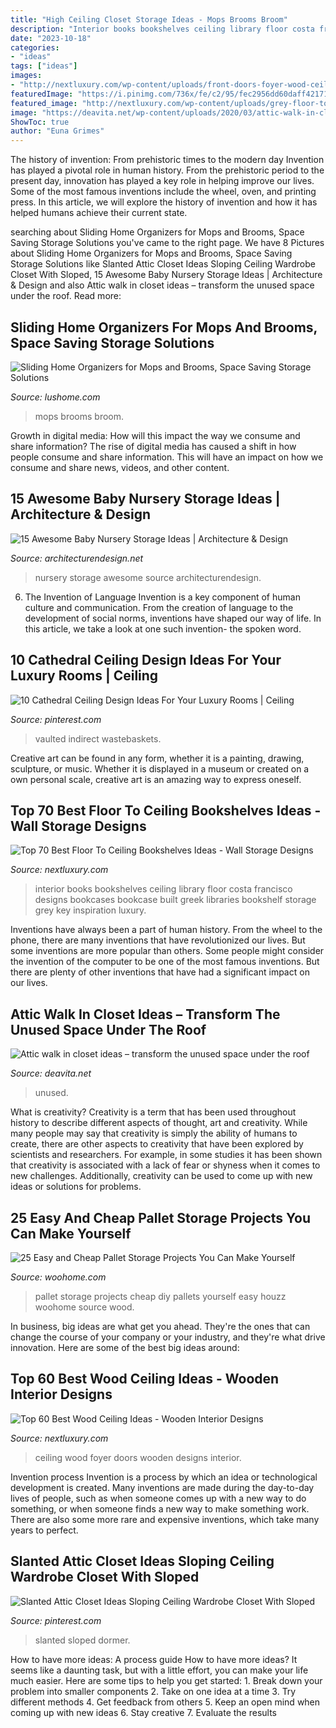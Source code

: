 ```yaml
---
title: "High Ceiling Closet Storage Ideas - Mops Brooms Broom"
description: "Interior books bookshelves ceiling library floor costa francisco designs bookcases bookcase built greek libraries bookshelf storage grey key inspiration luxury"
date: "2023-10-18"
categories:
- "ideas"
tags: ["ideas"]
images:
- "http://nextluxury.com/wp-content/uploads/front-doors-foyer-wood-ceiling-ideas.jpg"
featuredImage: "https://i.pinimg.com/736x/fe/c2/95/fec2956dd60daff42171db8afbbe91b9.jpg"
featured_image: "http://nextluxury.com/wp-content/uploads/grey-floor-to-ceiling-bookshelves-design-idea-inspiration.jpg"
image: "https://deavita.net/wp-content/uploads/2020/03/attic-walk-in-closet-creative-ideas-for-extra-storage-space.jpg"
ShowToc: true
author: "Euna Grimes"
---
```



The history of invention: From prehistoric times to the modern day
Invention has played a pivotal role in human history. From the prehistoric period to the present day, innovation has played a key role in helping improve our lives. Some of the most famous inventions include the wheel, oven, and printing press. In this article, we will explore the history of invention and how it has helped humans achieve their current state.

	

		
searching about Sliding Home Organizers for Mops and Brooms, Space Saving Storage Solutions you've came to the right page. We have 8 Pictures about Sliding Home Organizers for Mops and Brooms, Space Saving Storage Solutions like Slanted Attic Closet Ideas Sloping Ceiling Wardrobe Closet With Sloped, 15 Awesome Baby Nursery Storage Ideas | Architecture &amp; Design and also Attic walk in closet ideas – transform the unused space under the roof. Read more:
		
    
## Sliding Home Organizers For Mops And Brooms, Space Saving Storage Solutions

<img loading=lazy src="https://www.lushome.com/wp-content/uploads/2018/06/space-saving-broom-storage-solutions-2-300x472.jpg" onerror="this.onerror=null;this.src='https://tse1.mm.bing.net/th?id=OIP.0BxguaYiXrkvRDTcyykwtgAAAA&amp;pid=15.1';" alt="Sliding Home Organizers for Mops and Brooms, Space Saving Storage Solutions">

_Source: lushome.com_

>mops brooms broom. 

	

Growth in digital media: How will this impact the way we consume and share information?
The rise of digital media has caused a shift in how people consume and share information. This will have an impact on how we consume and share news, videos, and other content.

    
## 15 Awesome Baby Nursery Storage Ideas | Architecture &amp; Design

<img loading=lazy src="https://cdn.architecturendesign.net/wp-content/uploads/2014/09/1610.jpg" onerror="this.onerror=null;this.src='https://tse3.mm.bing.net/th?id=OIP.zggvcSd3BG-Se7QsO7PB9wHaLD&amp;pid=15.1';" alt="15 Awesome Baby Nursery Storage Ideas | Architecture &amp; Design">

_Source: architecturendesign.net_

>nursery storage awesome source architecturendesign. 

	

6. The Invention of Language
Invention is a key component of human culture and communication. From the creation of language to the development of social norms, inventions have shaped our way of life. In this article, we take a look at one such invention- the spoken word.

    
## 10 Cathedral Ceiling Design Ideas For Your Luxury Rooms | Ceiling

<img loading=lazy src="https://i.pinimg.com/736x/fe/c2/95/fec2956dd60daff42171db8afbbe91b9.jpg" onerror="this.onerror=null;this.src='https://tse4.mm.bing.net/th?id=OIP.olXolewf5fSrqHCrq1ENygHaKo&amp;pid=15.1';" alt="10 Cathedral Ceiling Design Ideas For Your Luxury Rooms | Ceiling">

_Source: pinterest.com_

>vaulted indirect wastebaskets. 

	

Creative art can be found in any form, whether it is a painting, drawing, sculpture, or music. Whether it is displayed in a museum or created on a own personal scale, creative art is an amazing way to express oneself.

    
## Top 70 Best Floor To Ceiling Bookshelves Ideas - Wall Storage Designs

<img loading=lazy src="http://nextluxury.com/wp-content/uploads/grey-floor-to-ceiling-bookshelves-design-idea-inspiration.jpg" onerror="this.onerror=null;this.src='https://tse2.mm.bing.net/th?id=OIP.KM7yvahk7R3ZFFpsaNyLKwAAAA&amp;pid=15.1';" alt="Top 70 Best Floor To Ceiling Bookshelves Ideas - Wall Storage Designs">

_Source: nextluxury.com_

>interior books bookshelves ceiling library floor costa francisco designs bookcases bookcase built greek libraries bookshelf storage grey key inspiration luxury. 

	

Inventions have always been a part of human history. From the wheel to the phone, there are many inventions that have revolutionized our lives. But some inventions are more popular than others. Some people might consider the invention of the computer to be one of the most famous inventions. But there are plenty of other inventions that have had a significant impact on our lives.

    
## Attic Walk In Closet Ideas – Transform The Unused Space Under The Roof

<img loading=lazy src="https://deavita.net/wp-content/uploads/2020/03/attic-walk-in-closet-creative-ideas-for-extra-storage-space.jpg" onerror="this.onerror=null;this.src='https://tse3.mm.bing.net/th?id=OIP.9uxcHgXhxW7S1IkHOJ6jFQHaEz&amp;pid=15.1';" alt="Attic walk in closet ideas – transform the unused space under the roof">

_Source: deavita.net_

>unused. 

	

What is creativity?
Creativity is a term that has been used throughout history to describe different aspects of thought, art and creativity. While many people may say that creativity is simply the ability of humans to create, there are other aspects to creativity that have been explored by scientists and researchers. For example, in some studies it has been shown that creativity is associated with a lack of fear or shyness when it comes to new challenges. Additionally, creativity can be used to come up with new ideas or solutions for problems.

    
## 25 Easy And Cheap Pallet Storage Projects You Can Make Yourself

<img loading=lazy src="http://www.woohome.com/wp-content/uploads/2015/07/pallet-storage-ideas-woohome-10.jpg" onerror="this.onerror=null;this.src='https://tse1.mm.bing.net/th?id=OIP.f0xbvbZiLnGPntnsccNoBgHaLH&amp;pid=15.1';" alt="25 Easy and Cheap Pallet Storage Projects You Can Make Yourself">

_Source: woohome.com_

>pallet storage projects cheap diy pallets yourself easy houzz woohome source wood. 

	

In business, big ideas are what get you ahead. They're the ones that can change the course of your company or your industry, and they're what drive innovation. Here are some of the best big ideas around:

    
## Top 60 Best Wood Ceiling Ideas - Wooden Interior Designs

<img loading=lazy src="http://nextluxury.com/wp-content/uploads/front-doors-foyer-wood-ceiling-ideas.jpg" onerror="this.onerror=null;this.src='https://tse4.mm.bing.net/th?id=OIP.WtbuC_n6TbdY_ANc_yvtQgAAAA&amp;pid=15.1';" alt="Top 60 Best Wood Ceiling Ideas - Wooden Interior Designs">

_Source: nextluxury.com_

>ceiling wood foyer doors wooden designs interior. 

	

Invention process
Invention is a process by which an idea or technological development is created. Many inventions are made during the day-to-day lives of people, such as when someone comes up with a new way to do something, or when someone finds a new way to make something work. There are also some more rare and expensive inventions, which take many years to perfect.

    
## Slanted Attic Closet Ideas Sloping Ceiling Wardrobe Closet With Sloped

<img loading=lazy src="https://i.pinimg.com/736x/e2/a2/c1/e2a2c1623dc95b6759c5664a301dbfaf.jpg" onerror="this.onerror=null;this.src='https://tse1.mm.bing.net/th?id=OIP.kT8c7hzQhpFSCCZivgh4QQHaJ3&amp;pid=15.1';" alt="Slanted Attic Closet Ideas Sloping Ceiling Wardrobe Closet With Sloped">

_Source: pinterest.com_

>slanted sloped dormer. 

	

How to have more ideas: A process guide
How to have more ideas? It seems like a daunting task, but with a little effort, you can make your life much easier. Here are some tips to help you get started: 1. Break down your problem into smaller components 2. Take on one idea at a time 3. Try different methods 4. Get feedback from others 5. Keep an open mind when coming up with new ideas 6. Stay creative 7. Evaluate the results 
